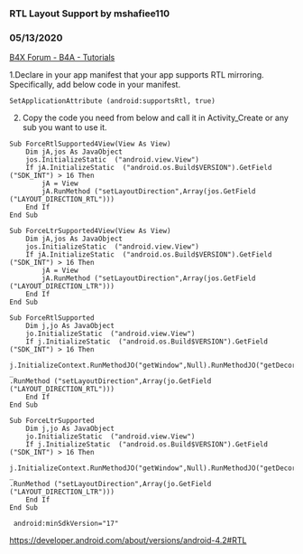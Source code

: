 ### RTL Layout Support by mshafiee110
### 05/13/2020
[B4X Forum - B4A - Tutorials](https://www.b4x.com/android/forum/threads/117693/)

1.Declare in your app manifest that your app supports RTL mirroring.  
Specifically, add below code in your manifest.  

```B4X
SetApplicationAttribute (android:supportsRtl, true)
```

  
  
2. Copy the code you need from below and call it in Activity\_Create or any sub you want to use it.  
  

```B4X
Sub ForceRtlSupported4View(View As View)  
    Dim jA,jos As JavaObject  
    jos.InitializeStatic  ("android.view.View")  
    If jA.InitializeStatic  ("android.os.Build$VERSION").GetField ("SDK_INT") > 16 Then  
        jA = View  
        jA.RunMethod ("setLayoutDirection",Array(jos.GetField ("LAYOUT_DIRECTION_RTL")))  
    End If  
End Sub  
  
Sub ForceLtrSupported4View(View As View)  
    Dim jA,jos As JavaObject  
    jos.InitializeStatic  ("android.view.View")  
    If jA.InitializeStatic  ("android.os.Build$VERSION").GetField ("SDK_INT") > 16 Then  
        jA = View  
        jA.RunMethod ("setLayoutDirection",Array(jos.GetField ("LAYOUT_DIRECTION_LTR")))  
    End If  
End Sub  
  
Sub ForceRtlSupported  
    Dim j,jo As JavaObject  
    jo.InitializeStatic  ("android.view.View")  
    If j.InitializeStatic  ("android.os.Build$VERSION").GetField ("SDK_INT") > 16 Then  
        j.InitializeContext.RunMethodJO("getWindow",Null).RunMethodJO("getDecorView",Null) _  
.RunMethod ("setLayoutDirection",Array(jo.GetField ("LAYOUT_DIRECTION_RTL")))  
    End If  
End Sub  
  
Sub ForceLtrSupported  
    Dim j,jo As JavaObject  
    jo.InitializeStatic  ("android.view.View")  
    If j.InitializeStatic  ("android.os.Build$VERSION").GetField ("SDK_INT") > 16 Then  
        j.InitializeContext.RunMethodJO("getWindow",Null).RunMethodJO("getDecorView",Null) _  
.RunMethod ("setLayoutDirection",Array(jo.GetField ("LAYOUT_DIRECTION_LTR")))  
    End If  
End Sub
```

  
  

```B4X
 android:minSdkVersion="17"
```

  
  
<https://developer.android.com/about/versions/android-4.2#RTL>
